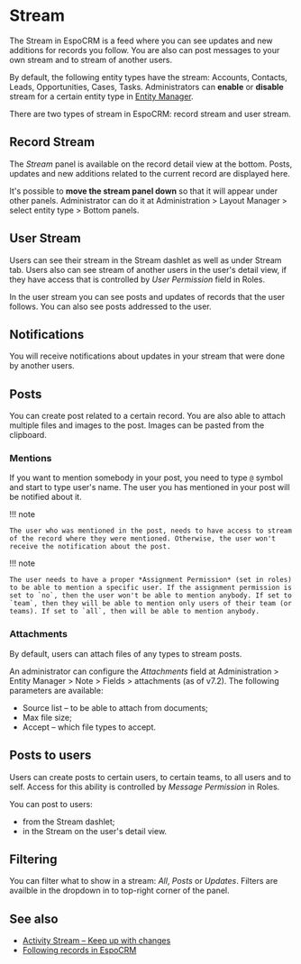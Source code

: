 # Stream

The Stream in EspoCRM is a feed where you can see updates and new additions for records you follow. You are also can post messages to your own stream and to stream of another users.

By default, the following entity types have the stream: Accounts, Contacts, Leads, Opportunities, Cases, Tasks. Administrators can **enable** or **disable** stream for a certain entity type in [Entity Manager](../administration/entity-manager.md).

There are two types of stream in EspoCRM: record stream and user stream.

## Record Stream

The *Stream* panel is available on the record detail view at the bottom. Posts, updates and new additions related to the current record are displayed here.

It's possible to **move the stream panel down** so that it will appear under other panels. Administrator can do it at Administration > Layout Manager > select entity type > Bottom panels.

## User Stream

Users can see their stream in the Stream dashlet as well as under Stream tab. Users also can see stream of another users in the user's detail view, if they have access that is controlled by *User Permission* field in Roles.

In the user stream you can see posts and updates of records that the user follows. You can also see posts addressed to the user.

## Notifications

You will receive notifications about updates in your stream that were done by another users.

## Posts

You can create post related to a certain record. You are also able to attach multiple files and images to the post. Images can be pasted from the clipboard.

### Mentions

If you want to mention somebody in your post, you need to type `@` symbol and start to type user's name. The user you has mentioned in your post will be notified about it. 

!!! note

    The user who was mentioned in the post, needs to have access to stream of the record where they were mentioned. Otherwise, the user won't receive the notification about the post.

!!! note

    The user needs to have a proper *Assignment Permission* (set in roles) to be able to mention a specific user. If the assignment permission is set to `no`, then the user won't be able to mention anybody. If set to `team`, then they will be able to mention only users of their team (or teams). If set to `all`, then will be able to mention anybody.

### Attachments

By default, users can attach files of any types to stream posts.

An administrator can configure the *Attachments* field at Administration > Entity Manager > Note > Fields > attachments (as of v7.2). The following parameters are available:

* Source list – to be able to attach from documents;
* Max file size;
* Accept – which file types to accept.

## Posts to users

Users can create posts to certain users, to certain teams, to all users and to self. Access for this ability is controlled by *Message Permission* in Roles.

You can post to users:

* from the Stream dashlet;
* in the Stream on the user's detail view.

## Filtering

You can filter what to show in a stream: *All*, *Posts* or *Updates*. Filters are availble in the dropdown in to top-right corner of the panel.

## See also

* [Activity Stream – Keep up with changes](https://www.espocrm.com/tips/activity-stream/)
* [Following records in EspoCRM](https://www.espocrm.com/tips/follow-records/)
